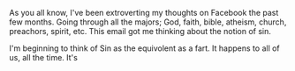 As you all know, I've been extroverting my thoughts on Facebook the past few months. Going through all the majors;
God, faith, bible, atheism, church, preachors, spirit, etc. This email got me thinking about the notion of sin.

I'm beginning to think of Sin as the equivolent as a fart. It happens to all of us, all the time. It's 
